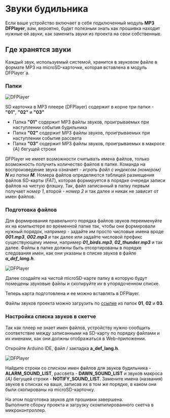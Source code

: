 # Звуки будильника

Если ваше устройство включает в себя подключенный модуль **MP3 DFPlayer**, вам, вероятно, будет полезным знать как
прошивка находит нужные ей звуки, как заменить звуки из проекта на свои собственные.  

## Где хранятся звуки

Каждый звук, используемый системой, хранится в звуковом файле в формате MP3 на microSD-карточке, которая вставлена в 
модуль DFPlayer\`а.

### Папки

![DFPlayer](https://github.com/vvip-68/LedPanelWiFi/blob/main/wiki/DFPlayer/p01.png)

SD карточка в MP3 плеере (DFPlayer) содержит в корне три папки - **"01"**, **"02"** и **"03"**  
- Папка **"01"** содержит MP3 файлы звуков, проигрываемых при наступлении события будильника  
- Папка **"02"** содержит MP3 файлы звуков, проигрываемых при наступлении события рассвета  
- Папка **"03"** содержит MP3 файлы звуков, проигрываемых в макросе {A} бегущей строки  

DFPlayer не имеет возможности считывать имена файлов, только возможность получить количество файлов в папке. 
Команда на воспроизведение звука означает - *играть файл с индексом (номером)* ***N*** *из папки* ***M***.
Номера файлов определяются таблицей размещения файлов SD-карты (*FAT*), которая формируется в порядке очереди записи файлов на чистую флэшку.
Так, файл записанный в папку первым получает *номер 1*, второй - *номер 2* и так далее и никак не зависит от имен файлов.  

### Подготовка файлов

Для формирования правильного порядка файлов звуков переименуйте их на компьютере во временной папке так, чтобы они 
формировали нужный порядок, например - задайте им просто числовые имена вроде ***001.mp3***, ***002.mp3*** и так далее или 
задайте числовой префикс существующему имени, например ***01_birds.mp3***, ***02_thunder.mp3*** и так далее. 
Файлы в папке должны быть отсортированы в порядке следования имен, как они указаны в списке звуков в файле ***a_def_lang.h***. 

![DFPlayer](https://github.com/vvip-68/LedPanelWiFi/blob/main/wiki/DFPlayer/p02.png)

Далее создайте на чистой microSD-карте папку в которую будут помещены звуковые файлы и скопируйте их в 
упорядоченном списке.

Теперь карта подготовлена и ее можно вставлять в DFPlayer.

Файлы звуков проекта можно загрузить по [ссылке](https://drive.google.com/drive/folders/1hT-7gyaSzE2zhBmFVFOsA_XrPcXeduvL?usp=sharing)
из папок **01**, **02** и **03**.

### Настройка списка звуков в скетче

Так как плеер не знает имен файлов, устройству нужно сообщить соответствие между записанными на SD-карту по порядку файлами
и их именами, как они должны отображаться в Web-приложении.  

Откройте Arduino IDE, файл / закладка **a_def_lang.h**.  

![DFPlayer](https://github.com/vvip-68/LedPanelWiFi/blob/main/wiki/DFPlayer/p03.png)

Найдите строки со списком имен файлов для звуков будильника - **ALARM_SOUND_LIST**, рассвета - **DAWN_SOUND_LIST**
и звуков макроса *{A}* бегущей строки - **NOTIFY_SOUND_LIST**. Замените имена (названия) звуков в списках на ваши, записав их в том же порядке,
в каком они были скопированы на microSD-карточку.  

На этом подготовка звуков для прошивки завершена.  
Выполните сборку проекта и загрузку скомпилированного скетча в микроконтроллер.  